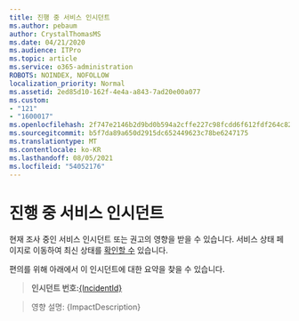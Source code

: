 ```yaml
---
title: 진행 중 서비스 인시던트
ms.author: pebaum
author: CrystalThomasMS
ms.date: 04/21/2020
ms.audience: ITPro
ms.topic: article
ms.service: o365-administration
ROBOTS: NOINDEX, NOFOLLOW
localization_priority: Normal
ms.assetid: 2ed85d10-162f-4e4a-a843-7ad20e00a077
ms.custom:
- "121"
- "1600017"
ms.openlocfilehash: 2f747e2146b2d9bd0b594a2cffe227c98fcdd6f612fdf264c82fbda91f4fca99
ms.sourcegitcommit: b5f7da89a650d2915dc652449623c78be6247175
ms.translationtype: MT
ms.contentlocale: ko-KR
ms.lasthandoff: 08/05/2021
ms.locfileid: "54052176"
---
```

# <a name="service-incident-in-progress"></a>진행 중 서비스 인시던트

현재 조사 중인 서비스 인시던트 또는 권고의 영향을 받을 수 있습니다. 서비스 상태 페이지로 이동하여 최신 상태를 [확인할 수](https://admin.microsoft.com/adminportal/home#/servicehealth) 있습니다.
  
편의를 위해 아래에서 이 인시던트에 대한 요약을 찾을 수 있습니다.
  
> **인시던트 번호:**[{IncidentId}](https://admin.microsoft.com/adminportal/home#/servicehealth)
    
> 영향 설명: {ImpactDescription}
